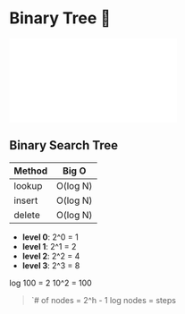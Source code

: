 # Binary Tree :seedling:

![Binary Tree](/BinaryTrees.md)

## Binary Search Tree

| Method | Big O    |
| ------ | -------- |
| lookup | O(log N) |
| insert | O(log N) |
| delete | O(log N) |

- **level 0**: 2^0 = 1
- **level 1**: 2^1 = 2
- **level 2**: 2^2 = 4
- **level 3**: 2^3 = 8

log 100 = 2
10^2 = 100

> `# of nodes = 2^h - 1
> log nodes = steps
